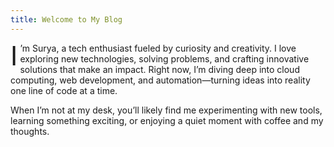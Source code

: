 ```yaml
---
title: Welcome to My Blog
---
```

<p>
<span style="font-size: 3em; float: left; line-height: 1; margin-right: 0.1em;">I</span>’m Surya, a tech enthusiast fueled by curiosity and creativity. I love exploring new technologies, solving problems, and crafting innovative solutions that make an impact. Right now, I’m diving deep into cloud computing, web development, and automation—turning ideas into reality one line of code at a time.
</p>

When I’m not at my desk, you’ll likely find me experimenting with new tools, learning something exciting, or enjoying a quiet moment with coffee and my thoughts.
